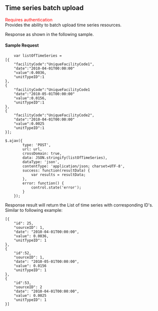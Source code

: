 ## Time series batch upload
<span style="color:red">Requires authentication</span>  
Provides the ability to batch upload time series resources.

Response as shown in the following sample.
#### Sample Request
```
	var listOfTimeSeries = 
[{
    "facilityCode":"UniqueFacilityCode1",
    "date":"2010-04-01T00:00:00"
    "value":0.0036,
	"unitTypeID":1
},
{
    "facilityCode":"UniqueFacilityCode1
    "date":"2010-05-01T00:00:00"
    "value":0.0156,
	"unitTypeID":1
},
{
    "facilityCode":"UniqueFacilityCode2",
    "date":"2010-04-01T00:00:00"
    "value":0.0025
	"unitTypeID":1
}];

$.ajax({
        type: 'POST',
        url: url,
        crossDomain: true,
        data: JSON.stringify(listOfTimeSeries),
        dataType: 'json',
        contentType: 'application/json; charset=UTF-8',
        success: function(resultData) { 
            var results = resultData;
        },
        error: function() {
            control.state('error');
        }
    });
```
Response result will return the List of time series with corresponding ID's. Similar to following example:

```
[{
	"id": 25,
	"sourceID": 1,
	"date": "2010-04-01T00:00:00",
	"value": 0.0036,
	"unitTypeID": 1
},
{
	"id":52,
	"sourceID": 1,
	"date": "2010-05-01T00:00:00",
	"value": 0.0156
	"unitTypeID": 1
},
{
	"id":53,
    "sourceID": 2
	"date": "2010-04-01T00:00:00",
	"value": 0.0025
	"unitTypeID": 1
}]
```